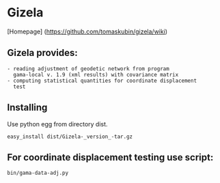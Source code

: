 # Gizela

[Homepage] (https://github.com/tomaskubin/gizela/wiki)

## Gizela provides:
	- reading adjustment of geodetic network from program 
	  gama-local v. 1.9 (xml results) with covariance matrix
	- computing statistical quantities for coordinate displacement
      test

## Installing
Use python egg from directory dist.

    easy_install dist/Gizela-_version_-tar.gz

## For coordinate displacement testing use script:

    bin/gama-data-adj.py



